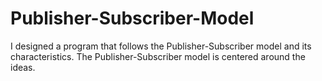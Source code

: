 # Publisher-Subscriber-Model
I designed a program that follows the Publisher-Subscriber model and its characteristics. The Publisher-Subscriber model is centered around the ideas.
